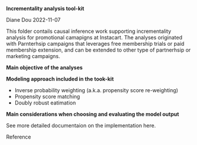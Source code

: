 **Incrementality analysis tool-kit**

Diane Dou 2022-11-07

This folder contails causal inference work supporting incrementality analysis for promotional camapigns at Instacart. 
The analyses originated with Parnterhsip campaigns that leverages free membership trials or paid membership extension, and can be extended to other type of partnerhsip or marketing campaigns.

**Main objective of the analyses**

**Modeling approach included in the took-kit**

- Inverse probability weighting (a.k.a. propensity score re-weighting)
- Propensity score matching 
- Doubly robust eatimation 

**Main considerations when choosing and evaluating the model output**

See more detailed documentaion on the implementation here. 

Reference 
